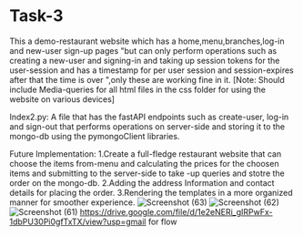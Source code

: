 # Task-3
This a demo-restaurant website which has a home,menu,branches,log-in and new-user sign-up pages "but can only perform operations such as creating a new-user and signing-in and taking up session tokens for the user-session and has a timestamp for per user session and session-expires after that the time is over ",only these are working fine in it.
[Note: Should include Media-queries for all html files in the css folder for using the website on various devices]

Index2.py:
A file that has the fastAPI endpoints such as create-user, log-in and sign-out that performs operations on server-side and storing it to the mongo-db using the pymongoClient libraries.

Future Implementation:
1.Create a full-fledge restaurant website that can choose the items from-menu and calculating the prices for the choosen items and submitting to the server-side to take -up queries and stotre the order on the mongo-db.
2.Adding the address Information and contact details for placing the order.
3.Rendering the templates in a more organized manner for smoother experience.
![Screenshot (63)](https://github.com/ragss8/Task-3/assets/96374035/1caa6122-a8c1-43b9-9c17-00ac08bc5c89)
![Screenshot (62)](https://github.com/ragss8/Task-3/assets/96374035/1f9197f3-1b8d-487c-a6fb-f76ec1089413)
![Screenshot (61)](https://github.com/ragss8/Task-3/assets/96374035/4c054d25-f77c-44f7-8b9e-10ff81f48950)
https://drive.google.com/file/d/1e2eNERi_gIRPwFx-1dbPU30Pi0gfTxTX/view?usp=gmail for flow 
